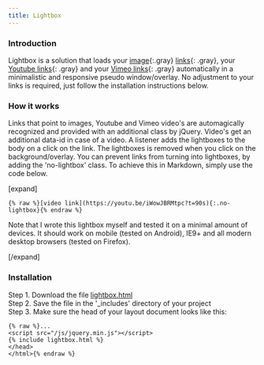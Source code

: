 ```yaml
---
title: Lightbox
---
```


### Introduction

Lightbox is a solution that loads your [image](/uploads/grumpycat2.jpg){:.gray} [links](/uploads/grumpycat.jpg){: .gray}, your [Youtube links](https://www.youtube.com/watch?v=dQw4w9WgXcQ&showinfo=0&rel=0){: .gray} and your [Vimeo links](https://vimeo.com/132888648){: .gray} automatically in a minimalistic and responsive pseudo window/overlay. No adjustment to your links is required, just follow the installation instructions below.

### How it works

Links that point to images, Youtube and Vimeo video's are automagically recognized and provided with an additional class by jQuery. Video's get an additional data-id in case of a video. A listener adds the lightboxes to the body on a click on the link. The lightboxes is removed when you click on the background/overlay. You can prevent links from turning into lightboxes, by adding the 'no-lightbox' class. To achieve this in Markdown, simply use the code below.

[expand]

```
{% raw %}[video link](https://youtu.be/iWowJBRMtpc?t=90s){:.no-lightbox}{% endraw %}
```

Note that I wrote this lightbox myself and tested it on a minimal amount of devices. It should work on mobile (tested on Android), IE9+ and all modern desktop browsers (tested on Firefox).

[/expand]

### Installation

Step 1. Download the file [lightbox.html](https://raw.githubusercontent.com/jhvanderschee/jekyllcodex/gh-pages/_includes/lightbox.html)
<br />Step 2. Save the file in the '_includes' directory of your project
<br />Step 3. Make sure the head of your layout document looks like this:

```
{% raw %}...
<script src="/js/jquery.min.js"></script>
{% include lightbox.html %}
</head>
</html>{% endraw %}
```
